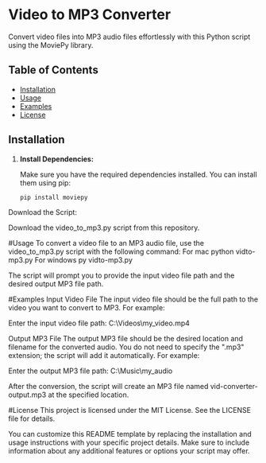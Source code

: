 # Video to MP3 Converter

Convert video files into MP3 audio files effortlessly with this Python script using the MoviePy library.

## Table of Contents
- [Installation](#installation)
- [Usage](#usage)
- [Examples](#examples)
- [License](#license)

## Installation

1. **Install Dependencies:**

   Make sure you have the required dependencies installed. You can install them using pip:

   ```bash
   pip install moviepy


Download the Script:

Download the video_to_mp3.py script from this repository.

#Usage
To convert a video file to an MP3 audio file, use the video_to_mp3.py script with the following command:
For mac python vidto-mp3.py
For windows py vidto-mp3.py

The script will prompt you to provide the input video file path and the desired output MP3 file path.

#Examples
Input Video File
The input video file should be the full path to the video you want to convert to MP3. For example:

Enter the input video file path: C:\Videos\my_video.mp4

Output MP3 File
The output MP3 file should be the desired location and filename for the converted audio. You do not need to specify the ".mp3" extension; the script will add it automatically. For example:

Enter the output MP3 file path: C:\Music\my_audio

After the conversion, the script will create an MP3 file named vid-converter-output.mp3 at the specified location.

#License
This project is licensed under the MIT License. See the LICENSE file for details.


You can customize this README template by replacing the installation and usage instructions with your specific project details. Make sure to include information about any additional features or options your script may offer.

